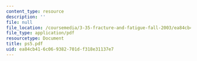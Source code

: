 ```yaml
---
content_type: resource
description: ''
file: null
file_location: /coursemedia/3-35-fracture-and-fatigue-fall-2003/ea84cb416c069382701df318e31137e7_ps5.pdf
file_type: application/pdf
resourcetype: Document
title: ps5.pdf
uid: ea84cb41-6c06-9382-701d-f318e31137e7
---
```

